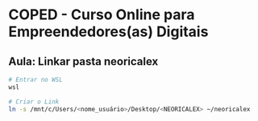 # COPED - Curso Online para Empreendedores(as) Digitais

## Aula: Linkar pasta neoricalex

```powershell
# Entrar no WSL
wsl
```

```bash
# Criar o Link
ln -s /mnt/c/Users/<nome_usuário>/Desktop/<NEORICALEX> ~/neoricalex
```